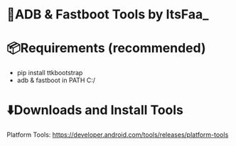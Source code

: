 # 🌟ADB & Fastboot Tools by ItsFaa_

# 📦Requirements (recommended)
- pip install ttkbootstrap
- adb & fastboot in PATH C:/

# ⬇️Downloads and Install Tools
Platform Tools: https://developer.android.com/tools/releases/platform-tools
